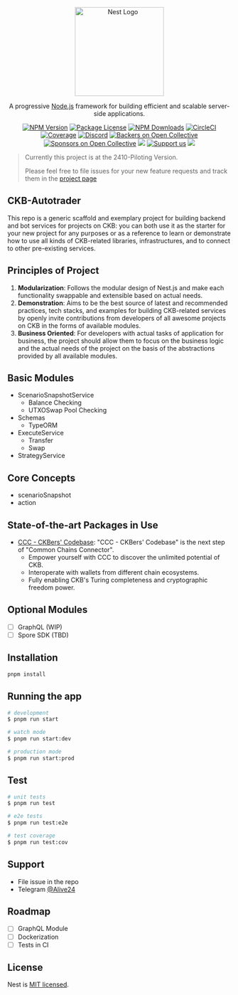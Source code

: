 <p align="center">
  <a href="http://nestjs.com/" target="blank"><img src="https://nestjs.com/img/logo-small.svg" width="200" alt="Nest Logo" /></a>
</p>

  <p align="center">A progressive <a href="http://nodejs.org" target="_blank">Node.js</a> framework for building efficient and scalable server-side applications.</p>
    <p align="center">
<a href="https://www.npmjs.com/~nestjscore" target="_blank"><img src="https://img.shields.io/npm/v/@nestjs/core.svg" alt="NPM Version" /></a>
<a href="https://www.npmjs.com/~nestjscore" target="_blank"><img src="https://img.shields.io/npm/l/@nestjs/core.svg" alt="Package License" /></a>
<a href="https://www.npmjs.com/~nestjscore" target="_blank"><img src="https://img.shields.io/npm/dm/@nestjs/common.svg" alt="NPM Downloads" /></a>
<a href="https://circleci.com/gh/nestjs/nest" target="_blank"><img src="https://img.shields.io/circleci/build/github/nestjs/nest/master" alt="CircleCI" /></a>
<a href="https://coveralls.io/github/nestjs/nest?branch=master" target="_blank"><img src="https://coveralls.io/repos/github/nestjs/nest/badge.svg?branch=master#9" alt="Coverage" /></a>
<a href="https://discord.gg/G7Qnnhy" target="_blank"><img src="https://img.shields.io/badge/discord-online-brightgreen.svg" alt="Discord"/></a>
<a href="https://opencollective.com/nest#backer" target="_blank"><img src="https://opencollective.com/nest/backers/badge.svg" alt="Backers on Open Collective" /></a>
<a href="https://opencollective.com/nest#sponsor" target="_blank"><img src="https://opencollective.com/nest/sponsors/badge.svg" alt="Sponsors on Open Collective" /></a>
  <a href="https://paypal.me/kamilmysliwiec" target="_blank"><img src="https://img.shields.io/badge/Donate-PayPal-ff3f59.svg"/></a>
    <a href="https://opencollective.com/nest#sponsor"  target="_blank"><img src="https://img.shields.io/badge/Support%20us-Open%20Collective-41B883.svg" alt="Support us"></a>
  <a href="https://twitter.com/nestframework" target="_blank"><img src="https://img.shields.io/twitter/follow/nestframework.svg?style=social&label=Follow"></a>
</p>
  <!--[![Backers on Open Collective](https://opencollective.com/nest/backers/badge.svg)](https://opencollective.com/nest#backer)
  [![Sponsors on Open Collective](https://opencollective.com/nest/sponsors/badge.svg)](https://opencollective.com/nest#sponsor)-->
  
> Currently this project is at the 2410-Piloting Version.
> 
> Please feel free to file issues for your new feature requests and track them in the [project page](https://github.com/users/Alive24/projects/2)

## CKB-Autotrader

This repo is a generic scaffold and exemplary project for building backend and bot services for projects on CKB: you can both use it as the starter for your new project for any purposes or as a reference to learn or demonstrate how to use all kinds of CKB-related libraries, infrastructures, and to connect to other pre-existing services.

## Principles of Project

1. **Modularization**: Follows the modular design of Nest.js and make each functionality swappable and extensible based on actual needs.
2. **Demonstration**: Aims to be the best source of latest and recommended practices, tech stacks, and examples for building CKB-related services by openly invite contributions from developers of all awesome projects on CKB in the forms of available modules.
3. **Business Oriented**: For developers with actual tasks of application for business, the project should allow them to focus on the business logic and the actual needs of the project on the basis of the abstractions provided by all available modules.

## Basic Modules

- ScenarioSnapshotService
    - Balance Checking
    - UTXOSwap Pool Checking
- Schemas
    - TypeORM
- ExecuteService
    - Transfer
    - Swap
- StrategyService

## Core Concepts

- scenarioSnapshot
- action

## State-of-the-art Packages in Use

- [CCC - CKBers' Codebase](https://docs.ckbccc.com/index.html): "CCC - CKBers' Codebase" is the next step of "Common Chains Connector".
    - Empower yourself with CCC to discover the unlimited potential of CKB.
    - Interoperate with wallets from different chain ecosystems.
    - Fully enabling CKB's Turing completeness and cryptographic freedom power.

## Optional Modules

- [ ] GraphQL (WIP)
- [ ] Spore SDK (TBD)

## Installation

```bash
pnpm install
```

## Running the app

```bash
# development
$ pnpm run start

# watch mode
$ pnpm run start:dev

# production mode
$ pnpm run start:prod
```

## Test

```bash
# unit tests
$ pnpm run test

# e2e tests
$ pnpm run test:e2e

# test coverage
$ pnpm run test:cov
```

## Support

- File issue in the repo
- Telegram [@Alive24](https://t.me/Aaaaaaaalive24)

## 

## Roadmap

- [ ] GraphQL Module
- [ ] Dockerization
- [ ] Tests in CI

## License

Nest is [MIT licensed](LICENSE).
